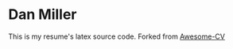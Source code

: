 # Dan Miller

This is my resume's latex source code. Forked from [Awesome-CV](https://github.com/posquit0/Awesome-CV)